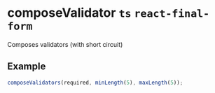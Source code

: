 # composeValidator `ts` `react-final-form`

Composes validators (with short circuit)

## Example

```js
composeValidators(required, minLength(5), maxLength(5));
```
